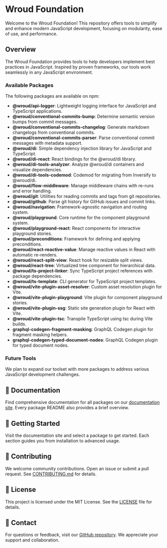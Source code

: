 # Wroud Foundation

Welcome to the Wroud Foundation! This repository offers tools to simplify and enhance modern JavaScript development, focusing on modularity, ease of use, and performance.

## Overview

The Wroud Foundation provides tools to help developers implement best practices in JavaScript. Inspired by proven frameworks, our tools work seamlessly in any JavaScript environment.

### Available Packages

The following packages are available on npm:

- **@wroud/api-logger**: Lightweight logging interface for JavaScript and TypeScript applications.
- **@wroud/conventional-commits-bump**: Determine semantic version bumps from commit messages.
- **@wroud/conventional-commits-changelog**: Generate markdown changelogs from conventional commits.
- **@wroud/conventional-commits-parser**: Parse conventional commit messages with metadata support.
- **@wroud/di**: Simple dependency injection library for JavaScript and TypeScript.
- **@wroud/di-react**: React bindings for the @wroud/di library.
- **@wroud/di-tools-analyzer**: Analyze @wroud/di containers and visualize dependencies.
- **@wroud/di-tools-codemod**: Codemod for migrating from Inversify to @wroud/di.
- **@wroud/flow-middleware**: Manage middleware chains with re-runs and error handling.
- **@wroud/git**: Utilities for reading commits and tags from git repositories.
- **@wroud/github**: Parse git history for GitHub issues and commit links.
- **@wroud/navigation**: Framework-agnostic navigation and routing system.
- **@wroud/playground**: Core runtime for the component playground system.
- **@wroud/playground-react**: React components for interactive playground stories.
- **@wroud/preconditions**: Framework for defining and applying preconditions.
- **@wroud/react-reactive-value**: Manage reactive values in React with automatic re-renders.
- **@wroud/react-split-view**: React hook for resizable split views.
- **@wroud/react-tree**: Virtualized tree component for hierarchical data.
- **@wroud/ts-project-linker**: Sync TypeScript project references with package dependencies.
- **@wroud/ts-template**: CLI generator for TypeScript project templates.
- **@wroud/vite-plugin-asset-resolver**: Custom asset resolution plugin for Vite.
- **@wroud/vite-plugin-playground**: Vite plugin for component playground stories.
- **@wroud/vite-plugin-ssg**: Static site generation plugin for React with Vite.
- **@wroud/vite-plugin-tsc**: Transpile TypeScript using tsc during Vite builds.
- **graphql-codegen-fragment-masking**: GraphQL Codegen plugin for fragment masking helpers.
- **graphql-codegen-typed-document-nodes**: GraphQL Codegen plugin for typed document nodes.

### Future Tools

We plan to expand our toolset with more packages to address various JavaScript development challenges.

## 📖 Documentation

Find comprehensive documentation for all packages on our [documentation site](https://wroud.dev). Every package README also provides a brief overview.

## 🚀 Getting Started

Visit the documentation site and select a package to get started. Each section guides you from installation to advanced usage.

## 🤝 Contributing

We welcome community contributions. Open an issue or submit a pull request. See [CONTRIBUTING.md](CONTRIBUTING.md) for details.

## 📜 License

This project is licensed under the MIT License. See the [LICENSE](LICENSE) file for details.

## 💬 Contact

For questions or feedback, visit our [GitHub repository](https://github.com/wroud/foundation). We appreciate your support and collaboration.
